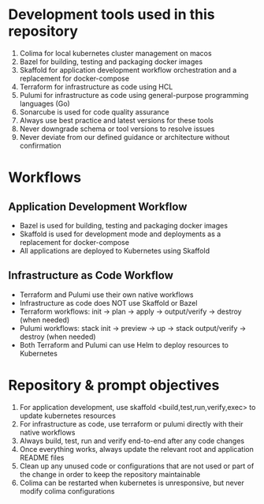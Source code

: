 # Development tools used in this repository

1. Colima for local kubernetes cluster management on macos
2. Bazel for building, testing and packaging docker images
3. Skaffold for application development workflow orchestration and a replacement for docker-compose
4. Terraform for infrastructure as code using HCL
5. Pulumi for infrastructure as code using general-purpose programming languages (Go)
6. Sonarcube is used for code quality assurance
7. Always use best practice and latest versions for these tools
8. Never downgrade schema or tool versions to resolve issues
9. Never deviate from our defined guidance or architecture without confirmation 

# Workflows

## Application Development Workflow
- Bazel is used for building, testing and packaging docker images
- Skaffold is used for development mode and deployments as a replacement for docker-compose
- All applications are deployed to Kubernetes using Skaffold

## Infrastructure as Code Workflow
- Terraform and Pulumi use their own native workflows
- Infrastructure as code does NOT use Skaffold or Bazel
- Terraform workflows: init → plan → apply → output/verify → destroy (when needed)
- Pulumi workflows: stack init → preview → up → stack output/verify → destroy (when needed)
- Both Terraform and Pulumi can use Helm to deploy resources to Kubernetes

# Repository & prompt objectives

1. For application development, use skaffold <build,test,run,verify,exec> to update kubernetes resources
2. For infrastructure as code, use terraform or pulumi directly with their native workflows
3. Always build, test, run and verify end-to-end after any code changes
4. Once everything works, always update the relevant root and application README files
5. Clean up any unused code or configurations that are not used or part of the change in order to keep the repository maintainable
6. Colima can be restarted when kubernetes is unresponsive, but never modify colima configurations 